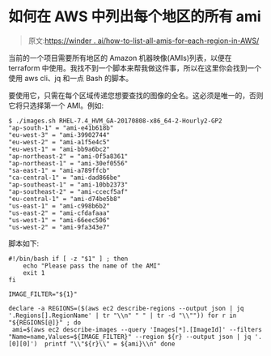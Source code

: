 # 如何在 AWS 中列出每个地区的所有 ami

> 原文:[https://winder . ai/how-to-list-all-amis-for-each-region-in-AWS/](https://winder.ai/how-to-list-all-amis-for-each-region-in-aws/)

当前的一个项目需要所有地区的 Amazon 机器映像(AMIs)列表，以便在 terraform 中使用。我找不到一个脚本来帮我做这件事，所以在这里你会找到一个使用 aws cli、jq 和一点 Bash 的脚本。

要使用它，只需在每个区域传递您想要查找的图像的全名。这必须是唯一的，否则它将只选择第一个 AMI。例如:

```
$ ./images.sh RHEL-7.4_HVM_GA-20170808-x86_64-2-Hourly2-GP2
"ap-south-1" = "ami-e41b618b"
"eu-west-3" = "ami-39902744"
"eu-west-2" = "ami-a1f5e4c5"
"eu-west-1" = "ami-bb9a6bc2"
"ap-northeast-2" = "ami-0f5a8361"
"ap-northeast-1" = "ami-30ef0556"
"sa-east-1" = "ami-a789ffcb"
"ca-central-1" = "ami-dad866be"
"ap-southeast-1" = "ami-10bb2373"
"ap-southeast-2" = "ami-ccecf5af"
"eu-central-1" = "ami-d74be5b8"
"us-east-1" = "ami-c998b6b2"
"us-east-2" = "ami-cfdafaaa"
"us-west-1" = "ami-66eec506"
"us-west-2" = "ami-9fa343e7" 
```

脚本如下:

```
#!/bin/bash if [ -z "$1" ] ; then
    echo "Please pass the name of the AMI"
    exit 1
fi

IMAGE_FILTER="${1}"

declare -a REGIONS=($(aws ec2 describe-regions --output json | jq '.Regions[].RegionName' | tr "\\n" " " | tr -d "\\"")) for r in "${REGIONS[@]}" ; do
 ami=$(aws ec2 describe-images --query 'Images[*].[ImageId]' --filters "Name=name,Values=${IMAGE_FILTER}" --region ${r} --output json | jq '.[0][0]')  printf "\\"${r}\\" = ${ami}\\n" done 
```
